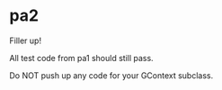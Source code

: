 pa2
===

Filler up!

All test code from pa1 should still pass.

Do NOT push up any code for your GContext subclass.
